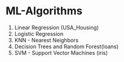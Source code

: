 # ML-Algorithms
1. Linear Regression (USA_Housing)
2. Logistic Regression
3. KNN - Nearest Neighbors
4. Decision Trees and Random Forest(loans)
5. SVM - Support Vector Machines (iris)
